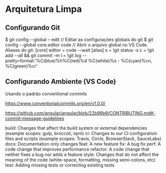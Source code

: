# Arquitetura Limpa

## Configurando Git

$ git config --global --edit // Editar as configurações globais do git
$ git config --global core.editor code // Abrir o arquivo global no VS Code.
Aliases do git:
[core]
	editor = code --wait
[alias]
    s = !git status -s
    c = !git add --all && git commit -m
    l = !git log --pretty=format:'%C(blue)%h%C(red)%d %C(white)%s - %C(cyan)%cn, %C(green)%cr'

## Configurando Ambiente (VS Code)

Usando o padrão conventional commits

https://www.conventionalcommits.org/en/v1.0.0/

https://github.com/angular/angular/blob/22b96b9/CONTRIBUTING.md#-commit-message-guidelines


build: Changes that affect the build system or external dependencies (example scopes: gulp, broccoli, npm)
ci: Changes to our CI configuration files and scripts (example scopes: Travis, Circle, BrowserStack, SauceLabs)
docs: Documentation only changes
feat: A new feature
fix: A bug fix
perf: A code change that improves performance
refactor: A code change that neither fixes a bug nor adds a feature
style: Changes that do not affect the meaning of the code (white-space, formatting, missing semi-colons, etc)
test: Adding missing tests or correcting existing tests
